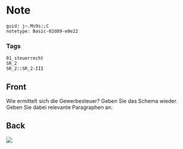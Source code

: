 # Note
```
guid: j~.Ms9s:;C
notetype: Basic-02d89-e0e22
```

### Tags
```
01_steuerrecht
SR_2
SR_2::SR_2-III
```

## Front
Wie ermittelt sich die Gewerbesteuer? Geben Sie das Schema wieder. Geben Sie dabei relevante Paragraphen an.

## Back
<img src="paste-a4b24a64815acd20d67fb69de52989e4239b227d.jpg">
